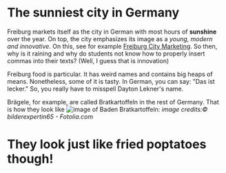# The sunniest city in Germany 

Freiburg markets itself as the city in German with most hours of **sunshine** over the year. On top, the city emphasizes its image as a *young, modern and innovative*. On this, see for example [Freiburg City Marketing](https://fwtm.freiburg.de/pb/761044.html). So then, why is it raining and why do students not know how to properly insert commas into their texts? (Well, I guess that is innovation)

Freiburg food is particular. It has weird names and contains big heaps of means. Nonetheless, some of it is tasty. In German, you can say: "Das ist lecker." So, you really have to misspell Dayton Lekner's name.

Brägele, for example, are called Bratkartoffeln in the rest of Germany. That is how they look like ![image of Baden Bratkartoffeln:](https://www.naturgarten-kaiserstuhl.de/adbimage/421/width_240/5255c90b42d414fbe69923c02d6fc5e9.jpg) 
*image credits:© bilderexpertin65 - Fotolia.com*


# They look just like fried poptatoes though!

